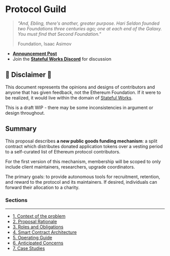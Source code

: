 # Protocol Guild

> *"And, Ebling, there's another, greater purpose. Hari Seldon founded two Foundations three centuries ago; one at each end of the Galaxy. You must find that Second Foundation."*
>
> Foundation, Isaac Asimov

- [**Announcement Post**](https://stateful.mirror.xyz/mEDvFXGCKdDhR-N320KRtsq60Y2OPk8rHcHBCFVryXY)
- Join the [**Stateful Works Discord**](https://discord.gg/t8zSZCvf3y) for discussion

## 🚨 Disclaimer 🚨

This document represents the opinions and designs of contributors and anyone that has given feedback, not the Ethereum Foundation. If it were to be realized, it would live within the domain of [Stateful Works](https://twitter.com/StatefulWorks).

This is a draft WIP - there may be some inconsistencies in argument or design throughout.

## Summary

This proposal describes **a new public goods funding mechanism**: a split contract which distributes donated application tokens over a vesting period to a self-curated list of Ethereum protocol contributors.

For the first version of this mechanism, membership will be scoped to only include client maintainers, researchers, upgrade coordinators.

The primary goals: to provide autonomous tools for recruitment, retention, and reward to the protocol and its maintainers. If desired, individuals can forward their allocation to a charity.

### Sections
----------
* [1. Context of the problem](broader-context.md)
* [2. Proposal Rationale](rationale.md)
* [3. Roles and Obligations](roles-obligations.md)
* [4. Smart Contract Architecture](smart-contract.md)
* [5. Operating Guide](operating-guide.md)
* [6. Anticipated Concerns](anticipated-concerns.md)
* [7. Case Studies](case-studies.md)

